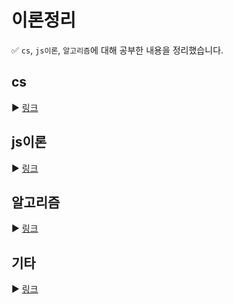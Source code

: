 # 이론정리

✅ `cs`, `js이론`, `알고리즘`에 대해 공부한 내용을 정리했습니다.

## cs

▶ [링크](https://github.com/kimyouknow/CS-JS-theory/tree/main/cs)

## js이론

▶ [링크](https://github.com/kimyouknow/CS-JS-theory/tree/main/js)

## 알고리즘

▶ [링크](https://github.com/kimyouknow/CS-JS-theory/tree/main/%EC%95%8C%EA%B3%A0%EB%A6%AC%EC%A6%98)

## 기타

▶ [링크](https://github.com/kimyouknow/CS-JS-theory/tree/main/etc)
